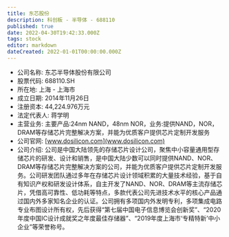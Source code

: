 ```yaml
---
title: 东芯股份
description: 科创板 - 半导体 - 688110
published: true
date: 2022-04-30T19:42:33.000Z
tags: stock
editor: markdown
dateCreated: 2022-01-01T00:00:00.000Z
---
```


- 公司名称: 东芯半导体股份有限公司
- 股票代码: 688110.SH
- 所在地: 上海 - 上海市
- 成立日期: 2014年11月26日
- 注册资本: 44,224.976万元
- 法定代表人: 蒋学明
- 主营业务: 主要产品:24nm NAND，48nm NOR，业务:提供NAND，NOR，DRAM等存储芯片完整解决方案，并能为优质客户提供芯片定制开发服务
- 公司官网: [www.dosilicon.com](www.dosilicon.com)
- 公司介绍: 公司是中国大陆领先的存储芯片设计公司，聚焦中小容量通用型存储芯片的研发、设计和销售，是中国大陆少数可以同时提供NAND、NOR、DRAM等存储芯片完整解决方案的公司，并能为优质客户提供芯片定制开发服务。公司研发团队通过多年在存储芯片设计领域积累的大量技术经验，基于自有知识产权和研发设计体系，自主开发了NAND、NOR、DRAM等主流存储芯片，凭借高可靠性、低功耗等特点，多款代表公司先进技术水平的核心产品通过国内外多家知名企业的认证。公司拥有多项国内外发明专利，多项集成电路专业布图设计所有权，先后获得“第七届中国电子信息博览会创新奖”、“2020年度中国IC设计成就奖之年度最佳存储器”、“2019年度上海市‘专精特新’中小企业”等荣誉称号。


